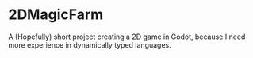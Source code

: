 # 2DMagicFarm
A (Hopefully) short project creating a 2D game in Godot, because I need more experience in dynamically typed languages.
